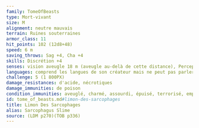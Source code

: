 ```yaml
---
family: TomeOfBeasts
type: Mort-vivant
size: M
alignment: neutre mauvais
terrain: Ruines souterraines
armor_class: 11
hit_points: 102 (12d8+48)
speed: 6 m
saving_throws: Sag +4, Cha +4
skills: Discrétion +4
senses: vision aveugle 18 m (aveugle au-delà de cette distance), Perception passive 11
languages: comprend les langues de son créateur mais ne peut pas parler
challenge: 5 (1 800PX)
damage_resistances: d'acide, nécrotiques
damage_immunities: de poison
condition_immunities: aveuglé, charmé, assourdi, épuisé, terrorisé, empoisonné, à terre
id: tome_of_beasts.md#limon-des-sarcophages
title: Limon Des Sarcophages
alias: Sarcophagus Slime
source: (LDM p270)(TOB p336)
---
```


